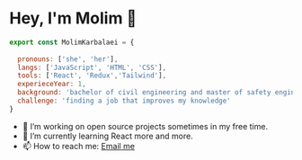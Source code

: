 # Hey, I'm Molim 👋


```js
export const MolimKarbalaei = { 
 
  pronouns: ['she', 'her'],
  langs: ['JavaScript', 'HTML', 'CSS'],
  tools: ['React', 'Redux','Tailwind'],
  experieceYear: 1,
  background: 'bachelor of civil engineering and master of safety engineering for transport' ,
  challenge: 'finding a job that improves my knowledge'
}
```

- 🔭 I’m working on open source projects sometimes in my free time.
- 🌱 I’m currently learning React more and more.
- 📫 How to reach me: [Email me](mailto:molim.karbalaei@gmail.com)



